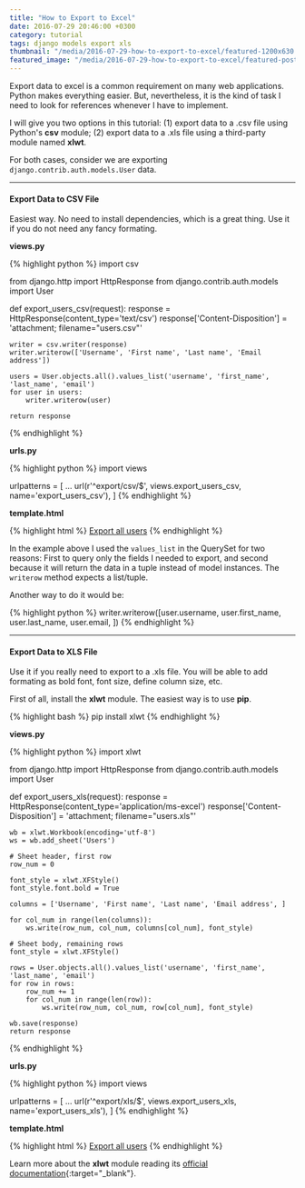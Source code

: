```yaml
---
title: "How to Export to Excel"
date: 2016-07-29 20:46:00 +0300
category: tutorial
tags: django models export xls
thumbnail: "/media/2016-07-29-how-to-export-to-excel/featured-1200x630.jpg"
featured_image: "/media/2016-07-29-how-to-export-to-excel/featured-post-image.jpg"
---
```


Export data to excel is a common requirement on many web applications. Python makes everything easier. But,
nevertheless, it is the kind of task I need to look for references whenever I have to implement.

I will give you two options in this tutorial: (1) export data to a .csv file using Python's **csv** module; (2) export
data to a .xls file using a third-party module named **xlwt**.

For both cases, consider we are exporting `django.contrib.auth.models.User` data.

***

#### Export Data to CSV File

Easiest way. No need to install dependencies, which is a great thing. Use it if you do not need any fancy formating.

**views.py**

{% highlight python %}
import csv

from django.http import HttpResponse
from django.contrib.auth.models import User

def export_users_csv(request):
    response = HttpResponse(content_type='text/csv')
    response['Content-Disposition'] = 'attachment; filename="users.csv"'

    writer = csv.writer(response)
    writer.writerow(['Username', 'First name', 'Last name', 'Email address'])

    users = User.objects.all().values_list('username', 'first_name', 'last_name', 'email')
    for user in users:
        writer.writerow(user)

    return response
{% endhighlight %}

**urls.py**

{% highlight python %}
import views

urlpatterns = [
    ...
    url(r'^export/csv/$', views.export_users_csv, name='export_users_csv'),
]
{% endhighlight %}

**template.html**

{% highlight html %}
<a href="{% raw %}{% url 'export_users_csv' %}{% endraw %}">Export all users</a>
{% endhighlight %}

In the example above I used the `values_list` in the QuerySet for two reasons: First to query only the fields I needed
to export, and second because it will return the data in a tuple instead of model instances. The `writerow` method
expects a list/tuple.

Another way to do it would be:

{% highlight python %}
writer.writerow([user.username, user.first_name, user.last_name, user.email, ])
{% endhighlight %}

***

#### Export Data to XLS File

Use it if you really need to export to a .xls file. You will be able to add formating as bold font, font size, define
column size, etc.

First of all, install the **xlwt** module. The easiest way is to use **pip**.

{% highlight bash %}
pip install xlwt
{% endhighlight %}

**views.py**

{% highlight python %}
import xlwt

from django.http import HttpResponse
from django.contrib.auth.models import User

def export_users_xls(request):
    response = HttpResponse(content_type='application/ms-excel')
    response['Content-Disposition'] = 'attachment; filename="users.xls"'

    wb = xlwt.Workbook(encoding='utf-8')
    ws = wb.add_sheet('Users')

    # Sheet header, first row
    row_num = 0

    font_style = xlwt.XFStyle()
    font_style.font.bold = True

    columns = ['Username', 'First name', 'Last name', 'Email address', ]

    for col_num in range(len(columns)):
        ws.write(row_num, col_num, columns[col_num], font_style)

    # Sheet body, remaining rows
    font_style = xlwt.XFStyle()

    rows = User.objects.all().values_list('username', 'first_name', 'last_name', 'email')
    for row in rows:
        row_num += 1
        for col_num in range(len(row)):
            ws.write(row_num, col_num, row[col_num], font_style)

    wb.save(response)
    return response
{% endhighlight %}

**urls.py**

{% highlight python %}
import views

urlpatterns = [
    ...
    url(r'^export/xls/$', views.export_users_xls, name='export_users_xls'),
]
{% endhighlight %}

**template.html**

{% highlight html %}
<a href="{% raw %}{% url 'export_users_xls' %}{% endraw %}">Export all users</a>
{% endhighlight %}

Learn more about the **xlwt** module reading its [official documentation][xlwt-docs]{:target="_blank"}.

[xlwt-docs]: http://xlwt.readthedocs.io/en/latest/